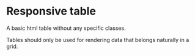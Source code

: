 # Responsive table

A basic html table without any specific classes.

Tables should only be used for rendering data that belongs naturally in a grid.
